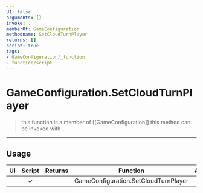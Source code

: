 ```yaml
---
UI: false
arguments: []
invoke: .
memberOf: GameConfiguration
methodname: SetCloudTurnPlayer
returns: []
script: true
tags:
- GameConfiguration/_function
- function/script
---
```

# GameConfiguration.SetCloudTurnPlayer
> this function is a member of [[GameConfiguration]]
> this method can be invoked with `.`
-----
## Usage
|  UI | Script | Returns | Function | Arguments |
|:---:|:------:|-------:|:--------:|:---------|
| |✓||GameConfiguration.SetCloudTurnPlayer||
